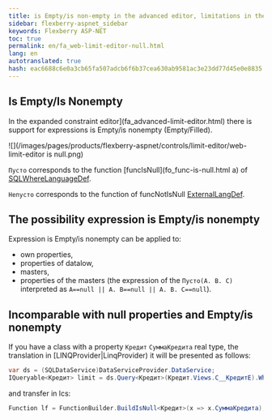 ```yaml
---
title: is Empty/is non-empty in the advanced editor, limitations in the WEB
sidebar: flexberry-aspnet_sidebar
keywords: Flexberry ASP-NET
toc: true
permalink: en/fa_web-limit-editor-null.html
lang: en
autotranslated: true
hash: eac6688c6e0a3cb65fa507adcb6f6b37cea630ab9581ac3e23dd77d45e0e8835
---
```


## Is Empty/Is Nonempty

In the expanded constraint editor](fa_advanced-limit-editor.html) there is support for expressions is Empty/is nonempty (Empty/Filled).

![](/images/pages/products/flexberry-aspnet/controls/limit-editor/web-limit-editor is null.png)

`Пусто` corresponds to the function [funcIsNull](fo_func-is-null.html a) of [SQLWhereLanguageDef](fo_function-list.html).

`Непусто` corresponds to the function of funcNotIsNull [ExternalLangDef](fo_external-lang-def.html).

## The possibility expression is Empty/is nonempty

Expression is Empty/is nonempty can be applied to:

* own properties,
* properties of datalow,
* masters,
* properties of the masters (the expression of the `Пусто(A. B. C)` interpreted as `A==null || A. B==null || A. B. C==null`).

## Incomparable with null properties and Empty/is nonempty

If you have a class with a property `Кредит` `СуммаКредита` real type, the translation in [LINQProvider|LinqProvider) it will be presented as follows:

``` csharp
var ds = (SQLDataService)DataServiceProvider.DataService;
IQueryable<Кредит> limit = ds.Query<Кредит>(Кредит.Views.C__КредитE).Where(x => (x.СуммаКредита as object) == null);
```

and transfer in lcs:

``` csharp
Function lf = FunctionBuilder.BuildIsNull<Кредит>(x => x.СуммаКредита);
```



